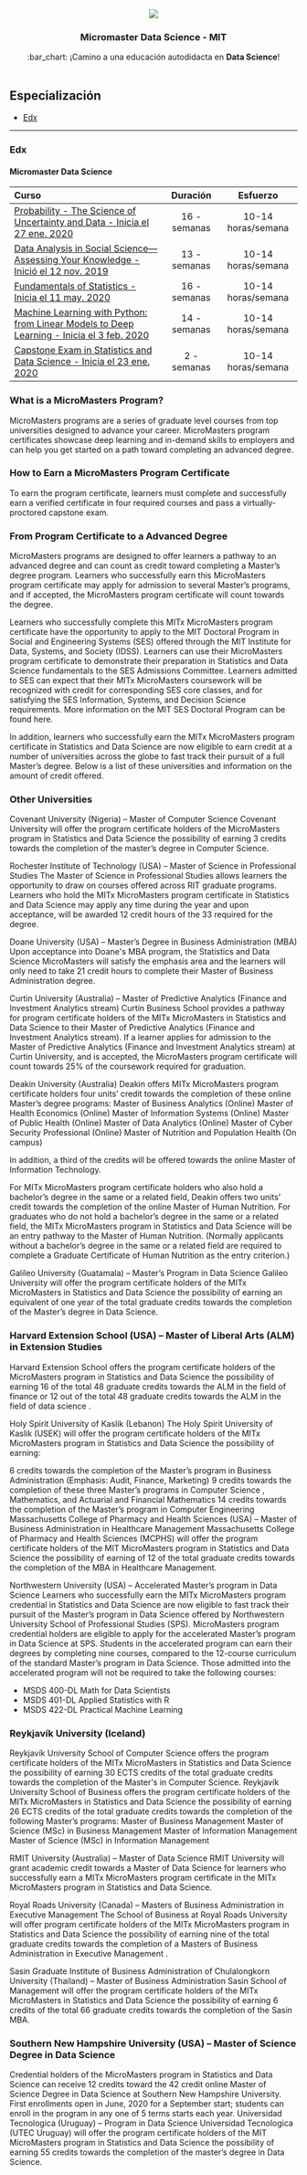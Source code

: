 <p align="center"> 
<img src="../../images/foto-github.png">
</p>

<h3 align="center">Micromaster Data Science - MIT</h3>
<p align="center">
  :bar_chart: ¡Camino a una educación autodidacta en <strong>Data Science</strong>!
  <br><br>
</p>

## Especialización

* [Edx](#edx)

---


### Edx

#### Micromaster Data Science
Curso | Duración | Esfuerzo
:-- | :--: | :--: 
[Probability - The Science of Uncertainty and Data - Inicia el 27 ene. 2020](https://www.edx.org/course/probability-the-science-of-uncertainty-and-data)| 16 - semanas | 10-14 horas/semana
[Data Analysis in Social Science—Assessing Your Knowledge - Inició el 12 nov. 2019](https://www.edx.org/es/course/data-analysis-in-social-scienceassessing-your-know)| 13 - semanas | 10-14 horas/semana
[Fundamentals of Statistics - Inicia el 11 may. 2020](https://www.edx.org/es/course/fundamentals-of-statistics)| 16 - semanas | 10-14 horas/semana
[Machine Learning with Python: from Linear Models to Deep Learning - Inicia el 3 feb. 2020](https://www.edx.org/es/course/machine-learning-with-python-from-linear-models-to)| 14 - semanas | 10-14 horas/semana
[Capstone Exam in Statistics and Data Science - Inicia el 23 ene. 2020](https://www.edx.org/es/course/capstone-exam-in-statistics-and-data-science)| 2 - semanas | 10-14 horas/semana
 

### What is a MicroMasters Program?

MicroMasters programs are a series of graduate level courses from top universities designed to advance your career. MicroMasters program certificates showcase deep learning and in-demand skills to employers and can help you get started on a path toward completing an advanced degree.

### How to Earn a MicroMasters Program Certificate
To earn the program certificate, learners must complete and successfully earn a verified certificate in four required courses and pass a virtually-proctored capstone exam.

### From Program Certificate to a Advanced Degree
MicroMasters programs are designed to offer learners a pathway to an advanced degree and can count as credit toward completing a Master’s degree program. Learners who successfully earn this MicroMasters program certificate may apply for admission to several Master’s programs, and if accepted, the MicroMasters program certificate will count towards the degree.

Learners who successfully complete this MITx MicroMasters program certificate have the opportunity to apply to the MIT Doctoral Program in Social and Engineering Systems (SES) offered through the MIT Institute for Data, Systems, and Society (IDSS). Learners can use their MicroMasters program certificate to demonstrate their preparation in Statistics and Data Science fundamentals to the SES Admissions Committee. Learners admitted to SES can expect that their MITx MicroMasters coursework will be recognized with credit for corresponding SES core classes, and for satisfying the SES Information, Systems, and Decision Science requirements. More information on the MIT SES Doctoral Program can be found here.

In addition, learners who successfully earn the MITx MicroMasters program certificate in Statistics and Data Science are now eligible to earn credit at a number of universities across the globe to fast track their pursuit of a full Master’s degree. Below is a list of these universities and information on the amount of credit offered.

### Other Universities

Covenant University (Nigeria) – Master of Computer Science
Covenant University will offer the program certificate holders of the MicroMasters program in Statistics and Data Science the possibility of earning 3 credits towards the completion of the master’s degree in Computer Science.

Rochester Institute of Technology (USA) – Master of Science in Professional Studies
The Master of Science in Professional Studies allows learners the opportunity to draw on courses offered across RIT graduate programs. Learners who hold the MITx MicroMasters program certificate in Statistics and Data Science may apply any time during the year and upon acceptance, will be awarded 12 credit hours of the 33 required for the degree.

Doane University (USA) – Master’s Degree in Business Administration (MBA)
Upon acceptance into Doane's MBA program, the Statistics and Data Science MicroMasters will satisfy the emphasis area and the learners will only need to take 21 credit hours to complete their Master of Business Administration degree.

Curtin University (Australia) – Master of Predictive Analytics (Finance and Investment Analytics stream)
Curtin Business School provides a pathway for program certificate holders of the MITx MicroMasters in Statistics and Data Science to their Master of Predictive Analytics (Finance and Investment Analytics stream). If a learner applies for admission to the Master of Predictive Analytics (Finance and Investment Analytics stream) at Curtin University, and is accepted, the MicroMasters program certificate will count towards 25% of the coursework required for graduation.

Deakin University (Australia)
Deakin offers MITx MicroMasters program certificate holders four units’ credit towards the completion of these online Master’s degree programs:
Master of Business Analytics (Online)
Master of Health Economics (Online)
Master of Information Systems (Online)
Master of Public Health (Online)
Master of Data Analytics (Online)
Master of Cyber Security Professional (Online)
Master of Nutrition and Population Health (On campus)

In addition, a third of the credits will be offered towards the online Master of Information Technology.

For MITx MicroMasters program certificate holders who also hold a bachelor’s degree in the same or a related field, Deakin offers two units’ credit towards the completion of the online Master of Human Nutrition. For graduates who do not hold a bachelor’s degree in the same or a related field, the MITx MicroMasters program in Statistics and Data Science will be an entry pathway to the Master of Human Nutrition. (Normally applicants without a bachelor’s degree in the same or a related field are required to complete a Graduate Certificate of Human Nutrition as the entry criterion.)

Galileo University (Guatamala) – Master’s Program in Data Science
Galileo University will offer the program certificate holders of the MITx MicroMasters in Statistics and Data Science the possibility of earning an equivalent of one year of the total graduate credits towards the completion of the Master’s degree in Data Science.

### Harvard Extension School (USA) – Master of Liberal Arts (ALM) in Extension Studies
Harvard Extension School offers the program certificate holders of the MicroMasters program in Statistics and Data Science the possibility of earning 16 of the total 48 graduate credits towards the ALM in the field of finance or 12 out of the total 48 graduate credits towards the ALM in the field of data science .

Holy Spirit University of Kaslik (Lebanon)
The Holy Spirit University of Kaslik (USEK) will offer the program certificate holders of the MITx MicroMasters program in Statistics and Data Science the possibility of earning:

6 credits towards the completion of the Master’s program in Business Administration (Emphasis: Audit, Finance, Marketing)
9 credits towards the completion of these three Master’s programs in Computer Science , Mathematics, and Actuarial and Financial Mathematics
14 credits towards the completion of the Master’s program in Computer Engineering
Massachusetts College of Pharmacy and Health Sciences (USA) – Master of Business Administration in Healthcare Management
Massachusetts College of Pharmacy and Health Sciences (MCPHS) will offer the program certificate holders of the MIT MicroMasters program in Statistics and Data Science the possibility of earning of 12 of the total graduate credits towards the completion of the MBA in Healthcare Management.

Northwestern University (USA) – Accelerated Master’s program in Data Science
Learners who successfully earn the MITx MicroMasters program credential in Statistics and Data Science are now eligible to fast track their pursuit of the Master’s program in Data Science offered by Northwestern University School of Professional Studies (SPS). MicroMasters program credential holders are eligible to apply for the accelerated Master’s program in Data Science at SPS. Students in the accelerated program can earn their degrees by completing nine courses, compared to the 12-course curriculum of the standard Master’s program in Data Science. Those admitted into the accelerated program will not be required to take the following courses:

* MSDS 400-DL Math for Data Scientists
* MSDS 401-DL Applied Statistics with R
* MSDS 422-DL Practical Machine Learning

### Reykjavík University (Iceland)
Reykjavík University School of Computer Science offers the program certificate holders of the MITx MicroMasters in Statistics and Data Science the possibility of earning 30 ECTS credits of the total graduate credits towards the completion of the Master's in Computer Science.
Reykjavík University School of Business offers the program certificate holders of the MITx MicroMasters in Statistics and Data Science the possibility of earning 26 ECTS credits of the total graduate credits towards the completion of the following Master’s programs:
Master of Business Management
Master of Science (MSc) in Business Management
Master of Information Management
Master of Science (MSc) in Information Management

RMIT University (Australia) – Master of Data Science
RMIT University will grant academic credit towards a Master of Data Science for learners who successfully earn a MITx MicroMasters program certificate in the MITx MicroMasters program in Statistics and Data Science.

Royal Roads University (Canada) – Masters of Business Administration in Executive Management
The School of Business at Royal Roads University will offer program certificate holders of the MITx MicroMasters program in Statistics and Data Science the possibility of earning nine of the total graduate credits towards the completion of a Masters of Business Administration in Executive Management .

Sasin Graduate Institute of Business Administration of Chulalongkorn University (Thailand) – Master of Business Administration Sasin School of Management will offer the program certificate holders of the MITx MicroMasters in Statistics and Data Science the possibility of earning 6 credits of the total 66 graduate credits towards the completion of the Sasin MBA.

### Southern New Hampshire University (USA) – Master of Science Degree in Data Science
Credential holders of the MicroMasters program in Statistics and Data Science can receive 12 credits toward the 42 credit online Master of Science Degree in Data Science at Southern New Hampshire University. First enrollments open in June, 2020 for a September start; students can enroll in the program in any one of 5 terms starts each year.
Universidad Tecnologica (Uruguay) – Program in Data Science
Universidad Tecnologica (UTEC Uruguay) will offer the program certificate holders of the MIT MicroMasters program in Statistics and Data Science the possibility of earning 55 credits towards the completion of the master’s degree in Data Science.

